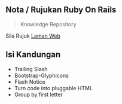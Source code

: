 ## Nota / Rujukan Ruby On Rails
> Knowledge Repository

Sila Rujuk [Laman Web](https://suffi90.github.io)

## Isi Kandungan

* Trailing Slash
* Bootstrap-Glyphicons
* Flash Notice
* Turn code into pluggable HTML	
* Group by first letter


